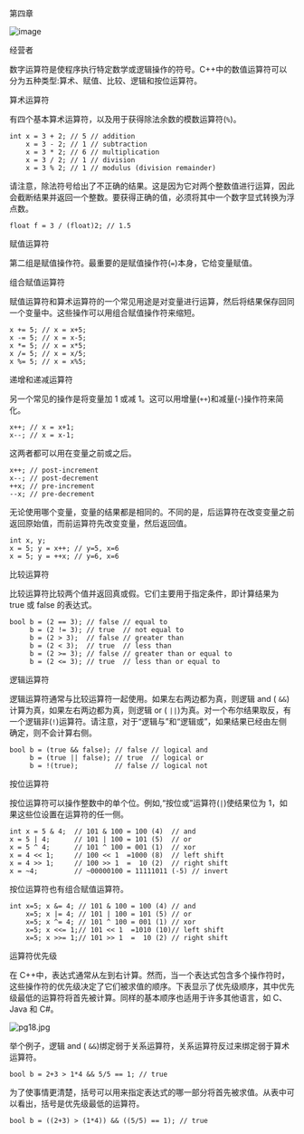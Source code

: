 第四章

![image](images/frontdot.jpg)

经营者

数字运算符是使程序执行特定数学或逻辑操作的符号。C++中的数值运算符可以分为五种类型:算术、赋值、比较、逻辑和按位运算符。

算术运算符

有四个基本算术运算符，以及用于获得除法余数的模数运算符(`%`)。

```
int x = 3 + 2; // 5 // addition
    x = 3 - 2; // 1 // subtraction
    x = 3 * 2; // 6 // multiplication
    x = 3 / 2; // 1 // division
    x = 3 % 2; // 1 // modulus (division remainder)
```

请注意，除法符号给出了不正确的结果。这是因为它对两个整数值进行运算，因此会截断结果并返回一个整数。要获得正确的值，必须将其中一个数字显式转换为浮点数。

```
float f = 3 / (float)2; // 1.5
```

赋值运算符

第二组是赋值操作符。最重要的是赋值操作符(`=`)本身，它给变量赋值。

组合赋值运算符

赋值运算符和算术运算符的一个常见用途是对变量进行运算，然后将结果保存回同一个变量中。这些操作可以用组合赋值操作符来缩短。

```
x += 5; // x = x+5;
x -= 5; // x = x-5;
x *= 5; // x = x*5;
x /= 5; // x = x/5;
x %= 5; // x = x%5;
```

递增和递减运算符

另一个常见的操作是将变量加 1 或减 1。这可以用增量(`++`)和减量(-)操作符来简化。

```
x++; // x = x+1;
x--; // x = x-1;
```

这两者都可以用在变量之前或之后。

```
x++; // post-increment
x--; // post-decrement
++x; // pre-increment
--x; // pre-decrement
```

无论使用哪个变量，变量的结果都是相同的。不同的是，后运算符在改变变量之前返回原始值，而前运算符先改变变量，然后返回值。

```
int x, y;
x = 5; y = x++; // y=5, x=6
x = 5; y = ++x; // y=6, x=6
```

比较运算符

比较运算符比较两个值并返回真或假。它们主要用于指定条件，即计算结果为 true 或 false 的表达式。

```
bool b = (2 == 3); // false // equal to
     b = (2 != 3); // true  // not equal to
     b = (2 > 3);  // false // greater than
     b = (2 < 3);  // true  // less than
     b = (2 >= 3); // false // greater than or equal to
     b = (2 <= 3); // true  // less than or equal to
```

逻辑运算符

逻辑运算符通常与比较运算符一起使用。如果左右两边都为真，则逻辑 and ( `&&`)计算为真，如果左右两边都为真，则逻辑 or ( `||`)为真。对一个布尔结果取反，有一个逻辑非(`!`)运算符。请注意，对于“逻辑与”和“逻辑或”，如果结果已经由左侧确定，则不会计算右侧。

```
bool b = (true && false); // false // logical and
     b = (true || false); // true  // logical or
     b = !(true);         // false // logical not
```

按位运算符

按位运算符可以操作整数中的单个位。例如,“按位或”运算符(`|`)使结果位为 1，如果这些位设置在运算符的任一侧。

```
int x = 5 & 4;  // 101 & 100 = 100 (4)  // and
x = 5 | 4;      // 101 | 100 = 101 (5)  // or
x = 5 ^ 4;      // 101 ^ 100 = 001 (1)  // xor
x = 4 << 1;     // 100 << 1  =1000 (8)  // left shift
x = 4 >> 1;     // 100 >> 1  =  10 (2)  // right shift
x = ~4;         // ~00000100 = 11111011 (-5) // invert
```

按位运算符也有组合赋值运算符。

```
int x=5; x &= 4; // 101 & 100 = 100 (4) // and
    x=5; x |= 4; // 101 | 100 = 101 (5) // or
    x=5; x ^= 4; // 101 ^ 100 = 001 (1) // xor
    x=5; x <<= 1;// 101 << 1  =1010 (10)// left shift
    x=5; x >>= 1;// 101 >> 1  =  10 (2) // right shift
```

运算符优先级

在 C++中，表达式通常从左到右计算。然而，当一个表达式包含多个操作符时，这些操作符的优先级决定了它们被求值的顺序。下表显示了优先级顺序，其中优先级最低的运算符将首先被计算。同样的基本顺序也适用于许多其他语言，如 C、Java 和 C#。

![pg18.jpg](images/pg18.jpg)

举个例子，逻辑 and ( `&&`)绑定弱于关系运算符，关系运算符反过来绑定弱于算术运算符。

```
bool b = 2+3 > 1*4 && 5/5 == 1; // true
```

为了使事情更清楚，括号可以用来指定表达式的哪一部分将首先被求值。从表中可以看出，括号是优先级最低的运算符。

```
bool b = ((2+3) > (1*4)) && ((5/5) == 1); // true
```